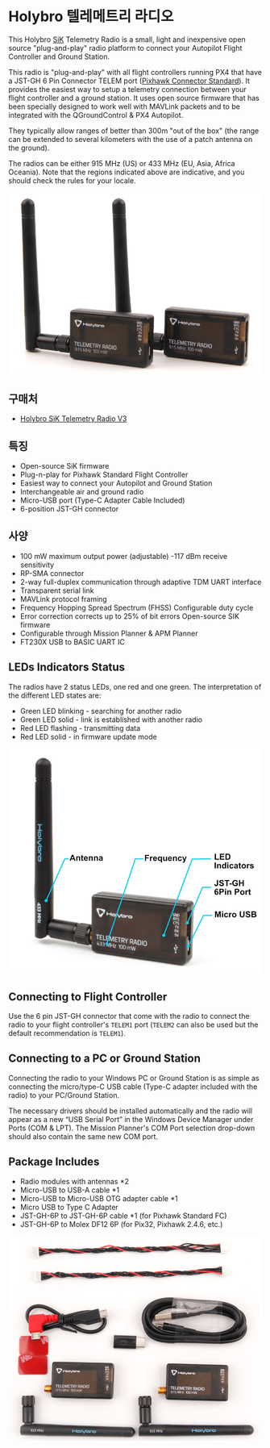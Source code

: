 # Holybro 텔레메트리 라디오

This Holybro [SiK](../telemetry/sik_radio.md) Telemetry Radio is a small, light and inexpensive open source "plug-and-play" radio platform to connect your Autopilot Flight Controller and Ground Station.

This radio is "plug-and-play" with all flight controllers running PX4 that have a JST-GH 6 Pin Connector TELEM port ([Pixhawk Connector Standard](https://github.com/pixhawk/Pixhawk-Standards)). It provides the easiest way to setup a telemetry connection between your flight controller and a ground station. It uses open source firmware that has been specially designed to work well with MAVLink packets and to be integrated with the QGroundControl & PX4 Autopilot.

They typically allow ranges of better than 300m "out of the box" (the range can be extended to several kilometers with the use of a patch antenna on the ground).

The radios can be either 915 MHz (US) or 433 MHz (EU, Asia, Africa Oceania). Note that the regions indicated above are indicative, and you should check the rules for your locale.

<img src="../../assets/hardware/telemetry/holybro_sik_radio_v3.png" width="600px" title="Sik Telemetry Radio" />

## 구매처

- [Holybro SiK Telemetry Radio V3](https://holybro.com/collections/telemetry-radios/products/sik-telemetry-radio-v3)

## 특징

- Open-source SiK firmware
- Plug-n-play for Pixhawk Standard Flight Controller
- Easiest way to connect your Autopilot and Ground Station
- Interchangeable air and ground radio
- Micro-USB port (Type-C Adapter Cable Included)
- 6-position JST-GH connector

## 사양

- 100 mW maximum output power (adjustable) -117 dBm receive sensitivity
- RP-SMA connector
- 2-way full-duplex communication through adaptive TDM UART interface
- Transparent serial link
- MAVLink protocol framing
- Frequency Hopping Spread Spectrum (FHSS) Configurable duty cycle
- Error correction corrects up to 25% of bit errors Open-source SIK firmware
- Configurable through Mission Planner & APM Planner
- FT230X USB to BASIC UART IC

## LEDs Indicators Status

The radios have 2 status LEDs, one red and one green. The interpretation of the different LED states are:

- Green LED blinking - searching for another radio
- Green LED solid - link is established with another radio
- Red LED flashing - transmitting data
- Red LED solid - in firmware update mode

<img src="../../assets/hardware/telemetry/holybro_sik_telemetry_label.jpg" width="500px" title="Pixhawk5x Upright Image" />

## Connecting to Flight Controller

Use the 6 pin JST-GH connector that come with the radio to connect the radio to your flight controller's `TELEM1` port (`TELEM2` can also be used but the default recommendation is `TELEM1`).

## Connecting to a PC or Ground Station

Connecting the radio to your Windows PC or Ground Station is as simple as connecting the micro/type-C USB cable (Type-C adapter included with the radio) to your PC/Ground Station.

The necessary drivers should be installed automatically and the radio will appear as a new “USB Serial Port” in the Windows Device Manager under Ports (COM & LPT). The Mission Planner's COM Port selection drop-down should also contain the same new COM port.

## Package Includes

- Radio modules with antennas \*2
- Micro-USB to USB-A cable \*1
- Micro-USB to Micro-USB OTG adapter cable \*1
- Micro USB to Type C Adapter
- JST-GH-6P to JST-GH-6P cable \*1 (for Pixhawk Standard FC)
- JST-GH-6P to Molex DF12 6P (for Pix32, Pixhawk 2.4.6, etc.)

<img src="../../assets/hardware/telemetry/holybro_sik_radio_v3_include.png" width="600px" title="Sik Telemetry Radio" />
